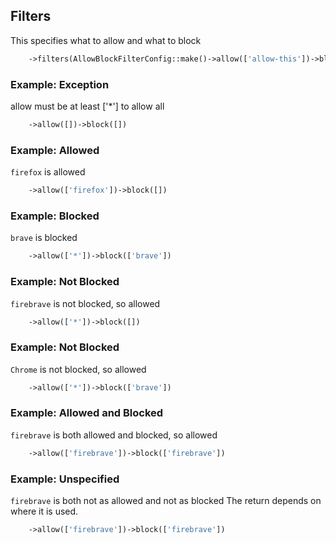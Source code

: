 ## Filters
This specifies what to allow and what to block

```php
    ->filters(AllowBlockFilterConfig::make()->allow(['allow-this'])->block(['block-this']));
```

### Example: Exception
allow must be at least ['*'] to allow all
```php
    ->allow([])->block([])
```

### Example: Allowed
```firefox``` is allowed
```php
    ->allow(['firefox'])->block([])
```

### Example: Blocked
```brave``` is blocked
```php
    ->allow(['*'])->block(['brave'])
```

### Example: Not Blocked
```firebrave``` is not blocked, so allowed
```php
    ->allow(['*'])->block([])
```

### Example: Not Blocked
```Chrome``` is not blocked, so allowed
```php
    ->allow(['*'])->block(['brave'])
```

### Example: Allowed and Blocked
```firebrave``` is both allowed and blocked, so allowed
```php
    ->allow(['firebrave'])->block(['firebrave'])
```

### Example: Unspecified
```firebrave``` is both not as allowed and not as blocked
The return depends on where it is used.

```php
    ->allow(['firebrave'])->block(['firebrave'])
```

